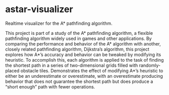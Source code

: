 # astar-visualizer
Realtime visualizer for the A* pathfinding algorithm. 

This project is part of a study of the A* pathfinding algorithm, a flexible pathfinding algorithm widely used in games and other applications.  By comparing the performance and behavior of the A* algorithm with another, closely related pathfinding algorithm, Dijkstra’s algorithm, this project explores how A*’s accuracy and behavior can be tweaked by modifying its heuristic.  To accomplish this, each algorithm is applied to the task of finding the shortest path in a series of two-dimensional grids filled with randomly-placed obstacle tiles.  Demonstrates the effect of modifying A*’s heuristic to either be an underestimate or overestimate, with an overestimate producing behavior that does not guarantee the shortest path but does produce a “short enough” path with fewer operations.

